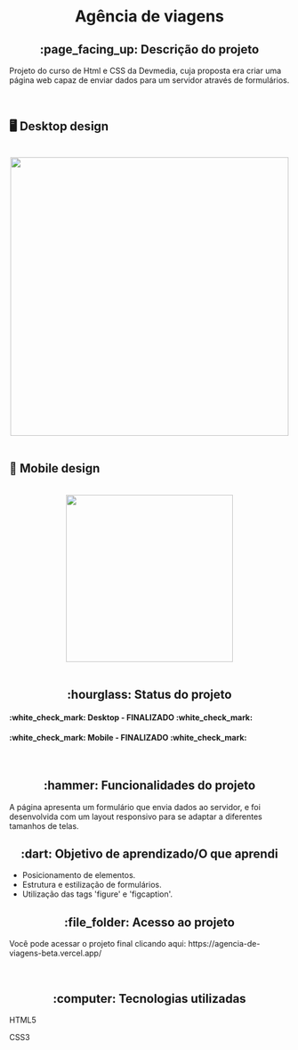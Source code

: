 <h1 align="center">Agência de viagens</h1>
<h2 align="center">:page_facing_up: Descrição do projeto</h2>
<p>Projeto do curso de Html e CSS da Devmedia, cuja proposta era criar uma página web capaz de enviar dados para um servidor através de formulários.</p>
<br>

## :desktop_computer: Desktop design
<br>
<div align="center">
<img src="https://github.com/gleicekelly13/Agencia-de-viagens/assets/80974593/a8020764-d5e8-4923-bd8d-d00f32529428.png" width= "500"/>
</div>
<br>

## :iphone: Mobile design
<br>
<div align="center">
<img src="https://github.com/gleicekelly13/Clinica-Medica-Life/assets/80974593/7bda27a9-cc3b-4aae-9610-4f2fa7e2e020.png" width= "300"/>
</div>
<br>

<h2 align="center">:hourglass: Status do projeto </h2>
<h4>:white_check_mark: Desktop - FINALIZADO :white_check_mark: </h4>
<h4>:white_check_mark: Mobile - FINALIZADO :white_check_mark: </h4>
<br>

<h2 align="center">:hammer: Funcionalidades do projeto </h2>
<p>A página apresenta um formulário que envia dados ao servidor, e foi desenvolvida com um layout responsivo para se adaptar a diferentes tamanhos de telas.</p>

<h2 align="center"> :dart: Objetivo de aprendizado/O que aprendi </h2>
<ul>
  <li>Posicionamento de elementos.</li>
  <li>Estrutura e estilização de formulários.</li>
  <li>Utilização das tags 'figure' e 'figcaption'.</li>
</ul>

<h2 align="center"> :file_folder: Acesso ao projeto </h2>
<p> Você pode acessar o projeto final clicando aqui: https://agencia-de-viagens-beta.vercel.app/ </p>
<br>

<h2 align="center"> :computer: Tecnologias utilizadas </h2>
<p>HTML5</p>
<p>CSS3</p>
<br>
